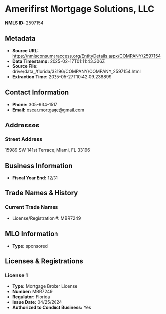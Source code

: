# Amerifirst Mortgage Solutions, LLC

**NMLS ID:** 2597154

## Metadata
- **Source URL:** https://nmlsconsumeraccess.org/EntityDetails.aspx/COMPANY/2597154
- **Data Timestamp:** 2025-02-17T01:11:43.306Z
- **Source File:** drive/data_/florida/33196/COMPANY/COMPANY_2597154.html
- **Extraction Time:** 2025-05-27T10:42:09.238899

## Contact Information
- **Phone:** 305-934-1517
- **Email:** oscar.mortgage@gmail.com

## Addresses
### Street Address
15989 SW 141st Terrace; Miami, FL 33196

## Business Information
- **Fiscal Year End:** 12/31

## Trade Names & History
### Current Trade Names
- License/Registration #: MBR7249

## MLO Information
- **Type:** sponsored

## Licenses & Registrations

### License 1
- **Type:** Mortgage Broker License
- **Number:** MBR7249
- **Regulator:** Florida
- **Issue Date:** 04/25/2024
- **Authorized to Conduct Business:** Yes
